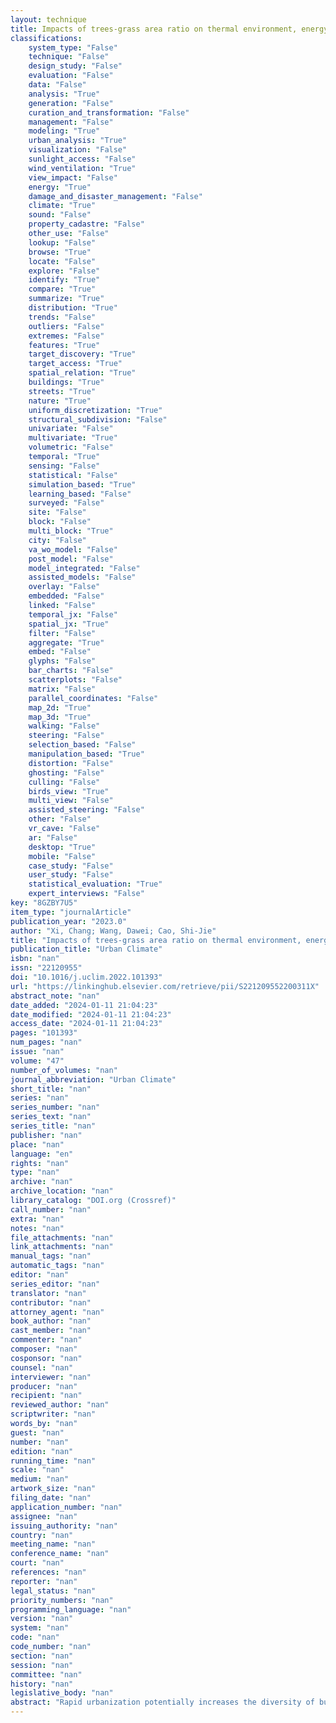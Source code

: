 ```yaml
---
layout: technique
title: Impacts of trees-grass area ratio on thermal environment, energy saving, and carbon benefits
classifications:
    system_type: "False"
    technique: "False"
    design_study: "False"
    evaluation: "False"
    data: "False"
    analysis: "True"
    generation: "False"
    curation_and_transformation: "False"
    management: "False"
    modeling: "True"
    urban_analysis: "True"
    visualization: "False"
    sunlight_access: "False"
    wind_ventilation: "True"
    view_impact: "False"
    energy: "True"
    damage_and_disaster_management: "False"
    climate: "True"
    sound: "False"
    property_cadastre: "False"
    other_use: "False"
    lookup: "False"
    browse: "True"
    locate: "False"
    explore: "False"
    identify: "True"
    compare: "True"
    summarize: "True"
    distribution: "True"
    trends: "False"
    outliers: "False"
    extremes: "False"
    features: "True"
    target_discovery: "True"
    target_access: "True"
    spatial_relation: "True"
    buildings: "True"
    streets: "True"
    nature: "True"
    uniform_discretization: "True"
    structural_subdivision: "False"
    univariate: "False"
    multivariate: "True"
    volumetric: "False"
    temporal: "True"
    sensing: "False"
    statistical: "False"
    simulation_based: "True"
    learning_based: "False"
    surveyed: "False"
    site: "False"
    block: "False"
    multi_block: "True"
    city: "False"
    va_wo_model: "False"
    post_model: "False"
    model_integrated: "False"
    assisted_models: "False"
    overlay: "False"
    embedded: "False"
    linked: "False"
    temporal_jx: "False"
    spatial_jx: "True"
    filter: "False"
    aggregate: "True"
    embed: "False"
    glyphs: "False"
    bar_charts: "False"
    scatterplots: "False"
    matrix: "False"
    parallel_coordinates: "False"
    map_2d: "True"
    map_3d: "True"
    walking: "False"
    steering: "False"
    selection_based: "False"
    manipulation_based: "True"
    distortion: "False"
    ghosting: "False"
    culling: "False"
    birds_view: "True"
    multi_view: "False"
    assisted_steering: "False"
    other: "False"
    vr_cave: "False"
    ar: "False"
    desktop: "True"
    mobile: "False"
    case_study: "False"
    user_study: "False"
    statistical_evaluation: "True"
    expert_interviews: "False"
key: "8GZBY7U5"
item_type: "journalArticle"
publication_year: "2023.0"
author: "Xi, Chang; Wang, Dawei; Cao, Shi-Jie"
title: "Impacts of trees-grass area ratio on thermal environment, energy saving, and carbon benefits"
publication_title: "Urban Climate"
isbn: "nan"
issn: "22120955"
doi: "10.1016/j.uclim.2022.101393"
url: "https://linkinghub.elsevier.com/retrieve/pii/S221209552200311X"
abstract_note: "nan"
date_added: "2024-01-11 21:04:23"
date_modified: "2024-01-11 21:04:23"
access_date: "2024-01-11 21:04:23"
pages: "101393"
num_pages: "nan"
issue: "nan"
volume: "47"
number_of_volumes: "nan"
journal_abbreviation: "Urban Climate"
short_title: "nan"
series: "nan"
series_number: "nan"
series_text: "nan"
series_title: "nan"
publisher: "nan"
place: "nan"
language: "en"
rights: "nan"
type: "nan"
archive: "nan"
archive_location: "nan"
library_catalog: "DOI.org (Crossref)"
call_number: "nan"
extra: "nan"
notes: "nan"
file_attachments: "nan"
link_attachments: "nan"
manual_tags: "nan"
automatic_tags: "nan"
editor: "nan"
series_editor: "nan"
translator: "nan"
contributor: "nan"
attorney_agent: "nan"
book_author: "nan"
cast_member: "nan"
commenter: "nan"
composer: "nan"
cosponsor: "nan"
counsel: "nan"
interviewer: "nan"
producer: "nan"
recipient: "nan"
reviewed_author: "nan"
scriptwriter: "nan"
words_by: "nan"
guest: "nan"
number: "nan"
edition: "nan"
running_time: "nan"
scale: "nan"
medium: "nan"
artwork_size: "nan"
filing_date: "nan"
application_number: "nan"
assignee: "nan"
issuing_authority: "nan"
country: "nan"
meeting_name: "nan"
conference_name: "nan"
court: "nan"
references: "nan"
reporter: "nan"
legal_status: "nan"
priority_numbers: "nan"
programming_language: "nan"
version: "nan"
system: "nan"
code: "nan"
code_number: "nan"
section: "nan"
session: "nan"
committee: "nan"
history: "nan"
legislative_body: "nan"
abstract: "Rapid urbanization potentially increases the diversity of building morphological characteristics (e.g., heights), causing urban ecological environment problems, such as urban heat islands, energy loss, and carbon emissions. Greenery (e.g., trees and grasses) can alleviate urban environmental problems, further improving the benefits of cooling effect, energy saving, and carbon emission reduction. With limited land resources, it is significant to effectively combine multiple greeneries and quantitatively optimize the greenery design. This paper designed the trees-grass area ratio (TAR) and explored its effect on the benefits at the community scale. The ranges of 0–90% TARs were considered in the communities as well as three building heights. A low-cost computational fluid dynamics (CFD) method of volumetric source term (VST) was proposed to simulate the thermal environment. Energy performance simulation of buildings was performed. Results indicated that the VST method can reduce computing costs by up to 81% compared with the traditional simulation. Air temperature (T), energy consumption (E), and carbon emission (Ce) decreased with increasing TAR in three types of communities. Carbon sequestration (Cs) linearly increased with increasing TAR. When the TAR was 90%, the maximum reduction of T, E, and Ce were 6 °C, 17.3%, and 20%, respectively. Furthermore, the quantified relationships between TAR, building height, and benefits were proposed. This work can serve as a guideline for the optimal design of urban ecological environment."
---
```

